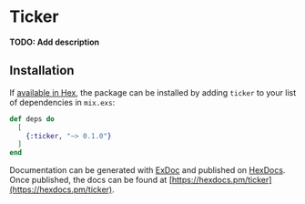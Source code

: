 # Ticker

**TODO: Add description**

## Installation

If [available in Hex](https://hex.pm/docs/publish), the package can be installed
by adding `ticker` to your list of dependencies in `mix.exs`:

```elixir
def deps do
  [
    {:ticker, "~> 0.1.0"}
  ]
end
```

Documentation can be generated with [ExDoc](https://github.com/elixir-lang/ex_doc)
and published on [HexDocs](https://hexdocs.pm). Once published, the docs can
be found at [https://hexdocs.pm/ticker](https://hexdocs.pm/ticker).

